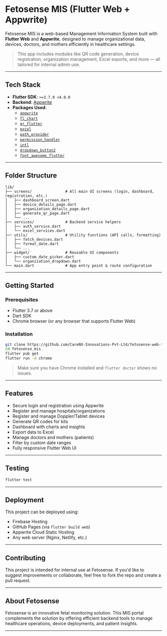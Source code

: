 #  Fetosense MIS (Flutter Web + Appwrite)

Fetosense MIS is a web-based Management Information System built with **Flutter Web** and **Appwrite**, designed to manage organizational data, devices, doctors, and mothers efficiently in healthcare settings.

>  This app includes modules like QR code generation, device registration, organization management, Excel exports, and more — all tailored for internal admin use.

---

##  Tech Stack

- **Flutter SDK**: `>=3.7.0 <4.0.0`
- **Backend**: [Appwrite](https://appwrite.io/)
- **Packages Used**:
  - [`appwrite`](https://pub.dev/packages/appwrite)
  - [`fl_chart`](https://pub.dev/packages/fl_chart)
  - [`qr_flutter`](https://pub.dev/packages/qr_flutter)
  - [`excel`](https://pub.dev/packages/excel)
  - [`path_provider`](https://pub.dev/packages/path_provider)
  - [`permission_handler`](https://pub.dev/packages/permission_handler)
  - [`intl`](https://pub.dev/packages/intl)
  - [`dropdown_button2`](https://pub.dev/packages/dropdown_button2)
  - [`font_awesome_flutter`](https://pub.dev/packages/font_awesome_flutter)

---

##  Folder Structure

```
lib/
├── screens/               # All main UI screens (login, dashboard, registration, etc.)
│   ├── dashboard_screen.dart
│   ├── device_details_page.dart
│   ├── organization_details_page.dart
│   ├── generate_qr_page.dart
│   └── ...
├── services/              # Backend service helpers
│   ├── auth_service.dart
│   └── excel_services.dart
├── utils/                 # Utility functions (API calls, formatting)
│   ├── fetch_devices.dart
│   ├── format_date.dart
│   └── ...
├── widget/                # Reusable UI components
│   ├── custom_date_picker.dart
│   └── organization_dropdown.dart
└── main.dart              # App entry point & route configuration
```

---

##  Getting Started

###  Prerequisites

- Flutter 3.7 or above
- Dart SDK
- Chrome browser (or any browser that supports Flutter Web)

###  Installation

```bash
git clone https://github.com/CareNX-Innovations-Pvt-Ltd/fetosense-web-flutter.git
cd fetosense_mis
flutter pub get
flutter run -d chrome
```

>  Make sure you have Chrome installed and `flutter doctor` shows no issues.

---

##  Features

-  Secure login and registration using Appwrite
-  Register and manage hospitals/organizations
-  Register and manage Doppler/Tablet devices
-  Generate QR codes for kits
-  Dashboard with charts and insights
-  Export data to Excel
-  Manage doctors and mothers (patients)
-  Filter by custom date ranges
-  Fully responsive Flutter Web UI

---


##  Testing

```bash
flutter test
```

---

##  Deployment

This project can be deployed using:
- Firebase Hosting
- GitHub Pages (via `flutter build web`)
- Appwrite Cloud Static Hosting
- Any web server (Nginx, Netlify, etc.)

---

##  Contributing

This project is intended for internal use at Fetosense. If you'd like to suggest improvements or collaborate, feel free to fork the repo and create a pull request.

---


##  About Fetosense

Fetosense is an innovative fetal monitoring solution. This MIS portal complements the solution by offering efficient backend tools to manage healthcare operations, device deployments, and patient insights.

---
